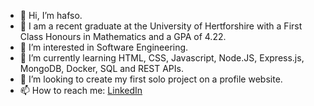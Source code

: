 - 👋 Hi, I’m hafso.
- 📜 I am a recent graduate at the University of Hertforshire with a First Class Honours in Mathematics and a GPA of 4.22.
- 👀 I’m interested in Software Engineering.
- 🌱 I’m currently learning HTML, CSS, Javascript, Node.JS, Express.js, MongoDB, Docker, SQL and REST APIs.
- 💞️ I’m looking to create my first solo project on a profile website.
- 📫 How to reach me: [LinkedIn](http://linkedin.com/in/hafso-salad-11b50613b)

<!---
hafso-1/hafso-1 is a ✨ special ✨ repository because its `README.md` (this file) appears on your GitHub profile.
You can click the Preview link to take a look at your changes.
--->
